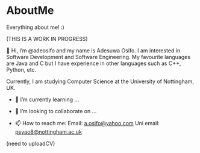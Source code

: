 # AboutMe
Everything about me! :)

(THIS IS A WORK IN PROGRESS)


👋 Hi, I’m @adeosifo and my name is Adesuwa Osifo. I am interested in Software Development and Software Engineering. My favourite languages are Java and C but I have experience in other languages such as C++, Python, etc.

Currently, I am studying Computer Science at the University of Nottingham, UK.

- 🌱 I’m currently learning ...
- 💞️ I’m looking to collaborate on ...


- 📫 How to reach me:
Email: a.osifo@yahoo.com
Uni email: psyao8@nottingham.ac.uk

(need to uploadCV)
